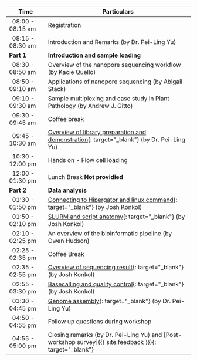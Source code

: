 <div class="row">
<div class="col-md-6" markdown="1">

| Time | Particulars |
| ------ | -------------------------------------- |
| &nbsp;&nbsp;08:00 - 08:15 am | Registration
| &nbsp;&nbsp;08:15 - 08:30 am | Introduction and Remarks (by Dr. Pei-Ling Yu) |
| **Part 1** | **Introduction and sample loading** |
| &nbsp;&nbsp;08:30 - 08:50 am | Overview of the nanopore sequencing workflow (by Kacie Quello) | 
| &nbsp;&nbsp;08:50 - 09:10 am | Applications of nanopore sequencing (by Abigail Stack) |
| &nbsp;&nbsp;09:10 - 09:30 am | Sample multiplexing and case study in Plant Pathology (by Andrew J. Gitto) |
| &nbsp;&nbsp;09:30 - 09:45 am | Coffee break |
| &nbsp;&nbsp;09:45 - 10:30 am | [Overview of library preparation and demonstration](00-Demo){: target="_blank"} (by Dr. Pei-Ling Yu) |
| &nbsp;&nbsp;10:30 - 12:00 pm | Hands on - Flow cell loading |
| &nbsp;&nbsp;12:00 - 01:30 pm | Lunch Break **Not providied** |
| **Part 2** | **Data analysis** |
| &nbsp;&nbsp;01:30 - 01:50 pm | [Connecting to Hipergator and linux command](01-hpg){: target="_blank"} (by Josh Konkol) |
| &nbsp;&nbsp;01:50 - 02:10 pm | [SLURM and script anatomy](02-slurm){: target="_blank"} (by Josh Konkol) |
| &nbsp;&nbsp;02:10 - 02:25 pm | An overview of the bioinformatic pipeline (by Owen Hudson) |
| &nbsp;&nbsp;02:25 - 02:35 pm | Coffee Break |
| &nbsp;&nbsp;02:35 - 02:55 pm | [Overview of sequencing result](03-fast5){: target="_blank"} (by Josh Konkol) |
| &nbsp;&nbsp;02:55 - 03:30 pm | [Basecalling and quality control](04-basecalling){: target="_blank"} (by Josh Konkol) |
| &nbsp;&nbsp;03:30 - 04:45 pm | [Genome assembly](05-assembly){: target="_blank"} (by Dr. Pei-Ling Yu) | 
| &nbsp;&nbsp;04:50 - 04:55 pm | Follow up questions during workshop 
| &nbsp;&nbsp;04:55 - 05:00 pm | Closing remarks (by Dr. Pei-Ling Yu) and [Post-workshop survey]({{ site.feedback }}){: target="_blank"} |

</div>
</div>
